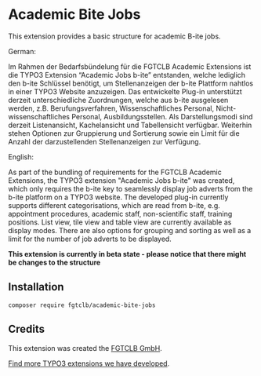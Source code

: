# Academic Bite Jobs

This extension provides a basic structure for academic B-ite jobs.

German:


Im Rahmen der Bedarfsbündelung für die FGTCLB Academic Extensions ist die TYPO3 Extension “Academic Jobs b-ite” entstanden, welche lediglich den b-ite Schlüssel benötigt, um Stellenanzeigen der b-ite Plattform nahtlos in einer TYPO3 Website anzuzeigen.
Das entwickelte Plug-in unterstützt derzeit unterschiedliche Zuordnungen, welche aus b-ite ausgelesen werden, z.B. Berufungsverfahren, Wissenschaftliches Personal, Nicht-wissenschaftliches Personal, Ausbildungsstellen.
Als Darstellungsmodi sind derzeit Listenansicht, Kachelansicht und Tabellensicht verfügbar.
Weiterhin stehen Optionen zur Gruppierung und Sortierung sowie ein Limit für die Anzahl der darzustellenden Stellenanzeigen zur Verfügung.


English:


As part of the bundling of requirements for the FGTCLB Academic Extensions, the TYPO3 extension "Academic Jobs b-ite" was created, which only requires the b-ite key to seamlessly display job adverts from the b-ite platform on a TYPO3 website.
The developed plug-in currently supports different categorisations, which are read from b-ite, e.g. appointment procedures, academic staff, non-scientific staff, training positions.
List view, tile view and table view are currently available as display modes.
There are also options for grouping and sorting as well as a limit for the number of job adverts to be displayed.


**This extension is currently in beta state - please notice that there might be changes to the structure**

## Installation

```shell
composer require fgtclb/academic-bite-jobs
```

## Credits

This extension was created the [FGTCLB GmbH](https://www.fgtclb.com/).

[Find more TYPO3 extensions we have developed](https://github.com/fgtclb/).
